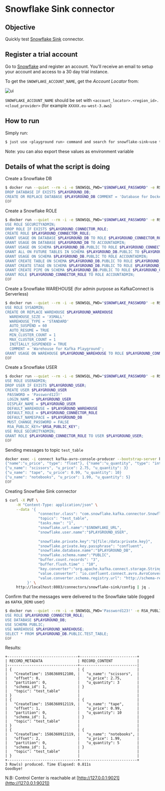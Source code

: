 # Snowflake Sink connector



## Objective

Quickly test [Snowflake Sink](https://docs.snowflake.com/en/user-guide/kafka-connector.html) connector.



## Register a trial account

Go to [Snowflake](https://www.snowflake.com) and register an account. You'll receive an email to setup your account and access to a 30 day trial instance.

To get the `SNOWFLAKE_ACCOUNT_NAME`, get the *Account Locator* from:

![ui](ui.png)

`SNOWFLAKE_ACCOUNT_NAME` should be set with `<account_locator>.<region_id>.<cloud_provider>` (for example `XXXXX.eu-west-3.aws`)

## How to run

Simply run:

```bash
$ just use <playground run> command and search for snowflake-sink<use tab key to activate fzf completion (see https://kafka-docker-playground.io/#/cli?id=%e2%9a%a1-setup-completion), otherwise use full path, or correct relative path> <SNOWFLAKE_ACCOUNT_NAME> <SNOWFLAKE_USERNAME> .sh in this folder
```

Note: you can also export these values as environment variable

## Details of what the script is doing

Create a Snowflake DB

```bash
$ docker run --quiet --rm -i -e SNOWSQL_PWD="$SNOWFLAKE_PASSWORD" -e RSA_PUBLIC_KEY="$RSA_PUBLIC_KEY" snowsql:latest --username $SNOWFLAKE_USERNAME -a $SNOWFLAKE_ACCOUNT_NAME << EOF
DROP DATABASE IF EXISTS $PLAYGROUND_DB;
CREATE OR REPLACE DATABASE $PLAYGROUND_DB COMMENT = 'Database for Docker Playground';
EOF
```

Create a Snowflake ROLE

```bash
$ docker run --quiet --rm -i -e SNOWSQL_PWD="$SNOWFLAKE_PASSWORD" -e RSA_PUBLIC_KEY="$RSA_PUBLIC_KEY" snowsql:latest --username $SNOWFLAKE_USERNAME -a $SNOWFLAKE_ACCOUNT_NAME << EOF
USE ROLE SECURITYADMIN;
DROP ROLE IF EXISTS $PLAYGROUND_CONNECTOR_ROLE;
CREATE ROLE $PLAYGROUND_CONNECTOR_ROLE;
GRANT USAGE ON DATABASE $PLAYGROUND_DB TO ROLE $PLAYGROUND_CONNECTOR_ROLE;
GRANT USAGE ON DATABASE $PLAYGROUND_DB TO ACCOUNTADMIN;
GRANT USAGE ON SCHEMA $PLAYGROUND_DB.PUBLIC TO ROLE $PLAYGROUND_CONNECTOR_ROLE;
GRANT ALL ON FUTURE TABLES IN SCHEMA $PLAYGROUND_DB.PUBLIC TO $PLAYGROUND_CONNECTOR_ROLE;
GRANT USAGE ON SCHEMA $PLAYGROUND_DB.PUBLIC TO ROLE ACCOUNTADMIN;
GRANT CREATE TABLE ON SCHEMA $PLAYGROUND_DB.PUBLIC TO ROLE $PLAYGROUND_CONNECTOR_ROLE;
GRANT CREATE STAGE ON SCHEMA $PLAYGROUND_DB.PUBLIC TO ROLE $PLAYGROUND_CONNECTOR_ROLE;
GRANT CREATE PIPE ON SCHEMA $PLAYGROUND_DB.PUBLIC TO ROLE $PLAYGROUND_CONNECTOR_ROLE;
GRANT ROLE $PLAYGROUND_CONNECTOR_ROLE TO ROLE ACCOUNTADMIN;
EOF
```

Create a Snowflake WAREHOUSE (for admin purpose as KafkaConnect is Serverless)

```bash
$ docker run --quiet --rm -i -e SNOWSQL_PWD="$SNOWFLAKE_PASSWORD" -e RSA_PUBLIC_KEY="$RSA_PUBLIC_KEY" snowsql:latest --username $SNOWFLAKE_USERNAME -a $SNOWFLAKE_ACCOUNT_NAME << EOF
USE ROLE SYSADMIN;
CREATE OR REPLACE WAREHOUSE $PLAYGROUND_WAREHOUSE
  WAREHOUSE_SIZE = 'XSMALL'
  WAREHOUSE_TYPE = 'STANDARD'
  AUTO_SUSPEND = 60
  AUTO_RESUME = TRUE
  MIN_CLUSTER_COUNT = 1
  MAX_CLUSTER_COUNT = 1
  INITIALLY_SUSPENDED = TRUE
  COMMENT = 'Warehouse for Kafka Playground';
GRANT USAGE ON WAREHOUSE $PLAYGROUND_WAREHOUSE TO ROLE $PLAYGROUND_CONNECTOR_ROLE;
EOF
```

Create a Snowflake USER

```bash
$ docker run --quiet --rm -i -e SNOWSQL_PWD="$SNOWFLAKE_PASSWORD" -e RSA_PUBLIC_KEY="$RSA_PUBLIC_KEY" snowsql:latest --username $SNOWFLAKE_USERNAME -a $SNOWFLAKE_ACCOUNT_NAME << EOF
USE ROLE USERADMIN;
DROP USER IF EXISTS $PLAYGROUND_USER;
CREATE USER $PLAYGROUND_USER
 PASSWORD = 'Password123!'
 LOGIN_NAME = $PLAYGROUND_USER
 DISPLAY_NAME = $PLAYGROUND_USER
 DEFAULT_WAREHOUSE = $PLAYGROUND_WAREHOUSE
 DEFAULT_ROLE = $PLAYGROUND_CONNECTOR_ROLE
 DEFAULT_NAMESPACE = $PLAYGROUND_DB
 MUST_CHANGE_PASSWORD = FALSE
 RSA_PUBLIC_KEY="$RSA_PUBLIC_KEY";
USE ROLE SECURITYADMIN;
GRANT ROLE $PLAYGROUND_CONNECTOR_ROLE TO USER $PLAYGROUND_USER;
EOF
```

Sending messages to topic `test_table`

```bash
docker exec -i connect kafka-avro-console-producer --bootstrap-server broker:9092 --property schema.registry.url=http://schema-registry:8081 --topic test_table --property value.schema='{"type":"record","name":"myrecord","fields":[{"name":"u_name","type":"string"},
{"name":"u_price", "type": "float"}, {"name":"u_quantity", "type": "int"}]}' << EOF
{"u_name": "scissors", "u_price": 2.75, "u_quantity": 3}
{"u_name": "tape", "u_price": 0.99, "u_quantity": 10}
{"u_name": "notebooks", "u_price": 1.99, "u_quantity": 5}
EOF
```

Creating Snowflake Sink connector

```bash
$ curl -X PUT \
     -H "Content-Type: application/json" \
     --data '{
               "connector.class": "com.snowflake.kafka.connector.SnowflakeSinkConnector",
               "topics": "test_table",
               "tasks.max": "1",
               "snowflake.url.name":"$SNOWFLAKE_URL",
               "snowflake.user.name":"$PLAYGROUND_USER",
               
               "snowflake.private.key":"${file:/data:private.key}",
               "snowflake.private.key.passphrase": "confluent",
               "snowflake.database.name":"$PLAYGROUND_DB",
               "snowflake.schema.name":"PUBLIC",
               "buffer.count.records": "3",
               "buffer.flush.time" : "10",
               "key.converter":"org.apache.kafka.connect.storage.StringConverter",
               "value.converter": "io.confluent.connect.avro.AvroConverter",
               "value.converter.schema.registry.url": "http://schema-registry:8081"
          }' \
     http://localhost:8083/connectors/snowflake-sink/config | jq .
```

Confirm that the messages were delivered to the Snowflake table (logged as `KAFKA_DEMO` user)

```bash
$ docker run --quiet --rm -i -e SNOWSQL_PWD='Password123!' -e RSA_PUBLIC_KEY="$RSA_PUBLIC_KEY" kurron/snowsql --username $PLAYGROUND_USER -a $SNOWFLAKE_ACCOUNT_NAME << EOF
USE ROLE $PLAYGROUND_CONNECTOR_ROLE;
USE DATABASE $PLAYGROUND_DB;
USE SCHEMA PUBLIC;
USE WAREHOUSE $PLAYGROUND_WAREHOUSE;
SELECT * FROM $PLAYGROUND_DB.PUBLIC.TEST_TABLE;
EOF
```

Results:

```
+--------------------------------+--------------------------+
| RECORD_METADATA                | RECORD_CONTENT           |
|--------------------------------+--------------------------|
| {                              | {                        |
|   "CreateTime": 1586360912100, |   "u_name": "scissors",  |
|   "offset": 0,                 |   "u_price": 2.75,       |
|   "partition": 0,              |   "u_quantity": 3        |
|   "schema_id": 1,              | }                        |
|   "topic": "test_table"        |                          |
| }                              |                          |
| {                              | {                        |
|   "CreateTime": 1586360912119, |   "u_name": "tape",      |
|   "offset": 1,                 |   "u_price": 0.99,       |
|   "partition": 0,              |   "u_quantity": 10       |
|   "schema_id": 1,              | }                        |
|   "topic": "test_table"        |                          |
| }                              |                          |
| {                              | {                        |
|   "CreateTime": 1586360912119, |   "u_name": "notebooks", |
|   "offset": 2,                 |   "u_price": 1.99,       |
|   "partition": 0,              |   "u_quantity": 5        |
|   "schema_id": 1,              | }                        |
|   "topic": "test_table"        |                          |
| }                              |                          |
+--------------------------------+--------------------------+
3 Row(s) produced. Time Elapsed: 0.811s
Goodbye!
```

N.B: Control Center is reachable at [http://127.0.0.1:9021](http://127.0.0.1:9021])
